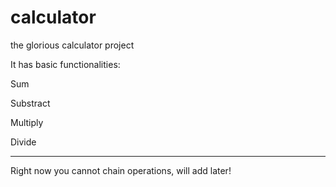 # calculator
the glorious calculator project

It has basic functionalities:

Sum

Substract

Multiply

Divide

------

Right now you cannot chain operations, will add later!



